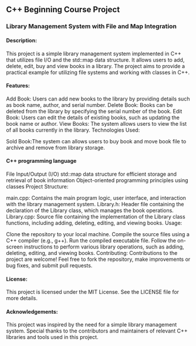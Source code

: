 ## C++ Beginning Course Project

### Library Management System with File and Map Integration

#### Description:

This project is a simple library management system implemented in C++ that utilizes file I/O and the std::map data structure. It allows users to add, delete, edit, buy and view books in a library. The project aims to provide a practical example for utilizing file systems and working with classes in C++.

#### Features:

Add Book: Users can add new books to the library by providing details such as book name, author, and serial number.
Delete Book: Books can be deleted from the library by specifying the serial number of the book.
Edit Book: Users can edit the details of existing books, such as updating the book name or author.
View Books: The system allows users to view the list of all books currently in the library.
Technologies Used:

Sold Book:The system can allows users to buy book and move book file to archive and remove from library storage.

#### C++ programming language

File Input/Output (I/O)
std::map data structure for efficient storage and retrieval of book information
Object-oriented programming principles using classes
Project Structure:

main.cpp: Contains the main program logic, user interface, and interaction with the library management system.
Library.h: Header file containing the declaration of the Library class, which manages the book operations.
Library.cpp: Source file containing the implementation of the Library class functions, including adding, deleting, editing, and viewing books.
Usage:

Clone the repository to your local machine.
Compile the source files using a C++ compiler (e.g., g++).
Run the compiled executable file.
Follow the on-screen instructions to perform various library operations, such as adding, deleting, editing, and viewing books.
Contributing:
Contributions to the project are welcome! Feel free to fork the repository, make improvements or bug fixes, and submit pull requests.

#### License:

This project is licensed under the MIT License. See the LICENSE file for more details.

#### Acknowledgements:

This project was inspired by the need for a simple library management system.
Special thanks to the contributors and maintainers of relevant C++ libraries and tools used in this project.

